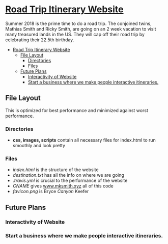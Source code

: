 # [Road Trip Itinerary Website](www.mksmith.xyz)
Summer 2018 is the prime time to do a road trip. The conjoined twins, Mathias Smith and Ricky Smith, are going on an 2 week vacation to visit many treasured lands in the US. They will cap off their road trip by celebrating their 22.5th birthday.
<!--ts-->
   * [Road Trip Itinerary Website](#road-trip-itinerary-website)
      * [File Layout](#file-layout)
         * [Directories](#directories)
         * [Files](#files)
      * [Future Plans](#future-plans)
         * [Interactivity of Website](#interactivity-of-website)
         * [Start a business where we make people interactive itineraries.](#start-a-business-where-we-make-people-interactive-itineraries)

<!-- Added by: soccertanker, at: 2018-05-05T21:41-07:00 -->

<!--te-->

## File Layout
This is optimized for best performance and minimized against worst performance.

### Directories
   * __css, images, scripts__ contain all necessary files for index.html to run smoothly and look pretty

### Files
   * _index.html_ is the structure of the website
   * _destination.txt_ has all the info on where we are going
   * _.travis.yml_ is crucial to the performance of the website
   * _CNAME_ gives www.mksmith.xyz all of this code
   * _favicon.png_ is Bryce _Canyon_ Keefer

## Future Plans

### Interactivity of Website

### Start a business where we make people interactive itineraries.
